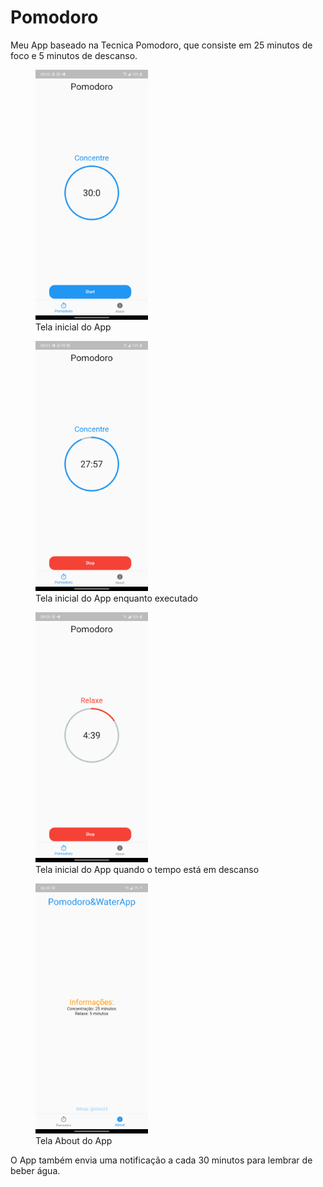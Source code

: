 # Pomodoro

Meu App baseado na Tecnica Pomodoro, que consiste em 25 minutos de foco e 5 minutos de descanso.

<figure>
<img src="img/TelaInicial.png" height="400"/>
   <figcaption>Tela inicial do App</figcaption>
 </figure>
 <figure>
<img src="img/AppRodando.png" height="400"/>
   <figcaption>Tela inicial do App enquanto executado</figcaption>
 </figure>
<figure>
<img src="img/TempoDeDescanso.png" height="400"/>
   <figcaption>Tela inicial do App quando o tempo está em descanso</figcaption>
 </figure>
 <figure>
<img src="img/About.png" height="400"/>
   <figcaption>Tela About do App</figcaption>
 </figure>
 
 O App também envia uma notificação a cada 30 minutos para lembrar de beber água.
